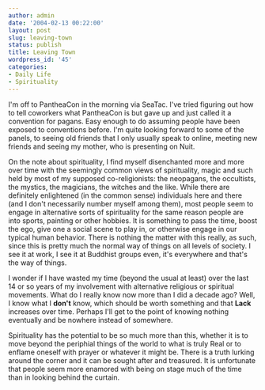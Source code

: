 ```yaml
---
author: admin
date: '2004-02-13 00:22:00'
layout: post
slug: leaving-town
status: publish
title: Leaving Town
wordpress_id: '45'
categories:
- Daily Life
- Spirituality
---
```

I'm off to PantheaCon in the morning via SeaTac. I've tried figuring out how to tell coworkers what PantheaCon is but gave up and just called it a convention for pagans. Easy enough to do assuming people have been exposed to conventions before. I'm quite looking forward to some of the panels, to seeing old friends that I only usually speak to online, meeting new friends and seeing my mother, who is presenting on Nuit.

On the note about spirituality, I find myself disenchanted more and more over time with the seemingly common views of spirituality, magic and such held by most of my supposed co-religionists: the neopagans, the occultists, the mystics, the magicians, the witches and the like. While there are definitely enlightened (in the common sense) individuals here and there (and I don't necessarily number myself among them), most people seem to engage in alternative sorts of spirituality for the same reason people are into sports, painting or other hobbies. It is something to pass the time, boost the ego, give one a social scene to play in, or otherwise engage in our typical human behavior. There is nothing the matter with this really, as such, since this is pretty much the normal way of things on all levels of society. I see it at work, I see it at Buddhist groups even, it's everywhere and that's the way of things.

I wonder if I have wasted my time (beyond the usual at least) over the last 14 or so years of my involvement with alternative religious or spiritual movements. What do I really know now more than I did a decade ago? Well, I know what I <strong>don't</strong> know, which should be worth something and that <strong>Lack</strong> increases over time. Perhaps I'll get to the point of knowing nothing eventually and be nowhere instead of somewhere.

Spirituality has the potential to be so much more than this, whether it is to move beyond the periphial things of the world to what is truly Real or to enflame oneself with prayer or whatever it might be. There is a truth lurking around the corner and it can be sought after and treasured. It is unfortunate that people seem more enamored with being on stage much of the time than in looking behind the curtain.
